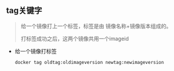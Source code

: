 ## tag关键字

> 给一个镜像打上一个标签，标签是由 镜像名称+镜像版本组成的。
>
> 打标签成功之后，这两个镜像共用一个imageid



- 给一个镜像打标签

  ```shell
  docker tag oldtag:oldimageversion newtag:newimageversion
  ```

  